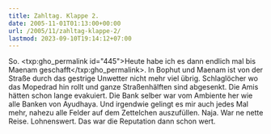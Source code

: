 ```yaml
---
title: Zahltag. Klappe 2.
date: 2005-11-01T01:13:00+00:00
url: /2005/11/zahltag-klappe-2/
lastmod: 2023-09-10T19:14:12+07:00
---
```

So. <txp:gho_permalink id="445">Heute habe ich es dann endlich mal bis Maenam geschafft</txp:gho_permalink>. In Bophut und Maenam ist von der Straße durch das gestrige Unwetter nicht mehr viel übrig. Schlaglöcher wo das Mopedrad hin rollt und ganze Straßenhälften sind abgesenkt. Die Amis hätten schon lange evakuiert. Die Bank selber war vom Ambiente her wie alle Banken von Ayudhaya. Und irgendwie gelingt es mir auch jedes Mal mehr, nahezu alle Felder auf dem Zettelchen auszufüllen. Naja. War ne nette Reise. Lohnenswert. Das war die Reputation dann schon wert.
